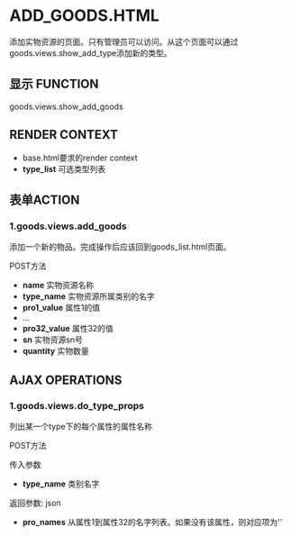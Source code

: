 # ADD_GOODS.HTML

添加实物资源的页面。只有管理员可以访问。从这个页面可以通过goods.views.show_add_type添加新的类型。

## 显示 FUNCTION

goods.views.show_add_goods

## RENDER CONTEXT

+ base.html要求的render context
+ **type_list** 可选类型列表

## 表单ACTION

### 1.goods.views.add_goods

添加一个新的物品。完成操作后应该回到goods_list.html页面。

POST方法

+ **name** 实物资源名称
+ **type_name** 实物资源所属类别的名字
+ **pro1_value** 属性1的值
+ ...
+ **pro32_value** 属性32的值
+ **sn** 实物资源sn号
+ **quantity** 实物数量

## AJAX OPERATIONS

### 1.goods.views.do_type_props

列出某一个type下的每个属性的属性名称

POST方法

传入参数

+ **type_name** 类别名字

返回参数: json

+ **pro_names** 从属性1到属性32的名字列表。如果没有该属性，则对应项为''
